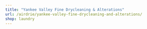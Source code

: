 ```yaml
---
title: "Yankee Valley Fine Drycleaning & Alterations"
url: /airdrie/yankee-valley-fine-drycleaning-and-alterations/
shop: laundry
---
```


